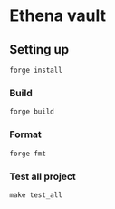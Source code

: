 # Ethena vault

## Setting up

```
forge install
```

### Build

```shell
forge build
```

### Format

```shell
forge fmt
```

### Test all project

```
make test_all
```
